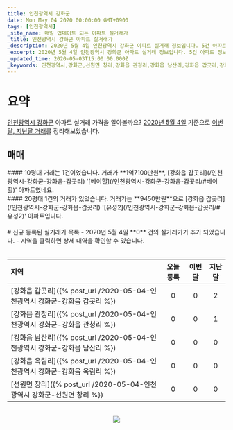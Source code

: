 ```yaml
---
title: 인천광역시 강화군
date: Mon May 04 2020 00:00:00 GMT+0900
tags: [인천광역시]
_site_name: 매일 업데이트 되는 아파트 실거래가
_title: 인천광역시 강화군 아파트 실거래가
_description: 2020년 5월 4일 인천광역시 강화군 아파트 실거래 정보입니다. 5건 아파트 정보가 있습니다.
_excerpt: 2020년 5월 4일 인천광역시 강화군 아파트 실거래 정보입니다. 5건 아파트 정보가 있습니다.
_updated_time: 2020-05-03T15:00:00.000Z
_keywords: 인천광역시,강화군,선원면 창리,강화읍 관청리,강화읍 남산리,강화읍 갑곳리,강화읍 옥림리
---
```



# 요약
<ins>인천광역시 강화군</ins> 아파트 실거래 가격을 알아볼까요? <ins>2020년 5월 4일</ins> 기준으로 <ins>이번달, 지난달 거래</ins>를 정리해보았습니다.

## 매매
<div class="container">
<div class="six columns" markdown="1">
#### 10평대
거래는 1건이었습니다. 거래가 **1억7100만원**, [강화읍 갑곳리](/인천광역시-강화군-강화읍-갑곳리) '[베이힐](/인천광역시-강화군-강화읍-갑곳리/#베이힐)' 아파트였네요.
</div>
<div class="six columns" markdown="1">
#### 20평대
1건의 거래가 있었습니다. 거래가는 **9450만원**으로 [강화읍 갑곳리](/인천광역시-강화군-강화읍-갑곳리) '[유성2](/인천광역시-강화군-강화읍-갑곳리/#유성2)' 아파트입니다.
</div>
</div>


<br>
# 신규 등록된 실거래가 목록
- 2020년 5월 4일 **0** 건의 실거래가가 추가 되었습니다.
- 지역을 클릭하면 상세 내역을 확인할 수 있습니다.
<br><br>

| 지역 | 오늘 등록 | 이번달 | 지난달 |
|:---|:---:|:---:|:---:|
| [강화읍 갑곳리]({% post_url /2020-05-04-인천광역시 강화군-강화읍 갑곳리 %}) | 0 | 0 | 2|
| [강화읍 관청리]({% post_url /2020-05-04-인천광역시 강화군-강화읍 관청리 %}) | 0 | 0 | 1|
| [강화읍 남산리]({% post_url /2020-05-04-인천광역시 강화군-강화읍 남산리 %}) | 0 | 0 | 0|
| [강화읍 옥림리]({% post_url /2020-05-04-인천광역시 강화군-강화읍 옥림리 %}) | 0 | 0 | 0|
| [선원면 창리]({% post_url /2020-05-04-인천광역시 강화군-선원면 창리 %}) | 0 | 0 | 0|

<p align="center"><br><img src="https://via.placeholder.com/700x120"><br></p>
